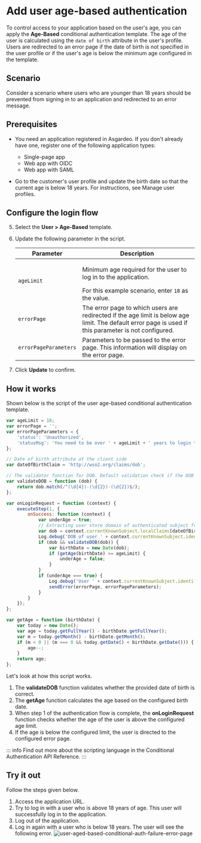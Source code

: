 # Add user age-based authentication

To control access to your application based on the user's age, you can apply the **Age-Based** conditional authentication template. The age of the user is calculated using the `date of birth` attribute in the user's profile. Users are redirected to an error page if the date of birth is not specified in the user profile or if the user's age is below the minimum age configured in the template.

## Scenario

Consider a scenario where users who are younger than 18 years should be prevented from signing in to an application and redirected to an error message.

## Prerequisites

-   You need an application registered in Asgardeo. If you don't already have one, register one of the following application types:
    -   <a :href="$withBase('/guides/applications/register-single-page-app/')">Single-page app</a>
    -   <a :href="$withBase('/guides/applications/register-oidc-web-app/')">Web app with OIDC</a>
    -   <a :href="$withBase('/guides/applications/register-saml-web-app/')">Web app with SAML</a>

-   Go to the customer's user profile and update the birth date so that the current age is below 18 years. For instructions, see <a :href="$withBase('/guides/applications/register-single-page-app/')">Manage user profiles</a>.

## Configure the login flow

<CommonGuide guide='guides/fragments/manage-app/conditional-auth/configure-conditional-auth.md'/>

5. Select the **User > Age-Based** template.
6. Update the following parameter in the script.

    <table>
        <thead>
            <tr>
                <th>Parameter</th>
                <th>Description</th>
            </tr>
        </thead>
        <tbody>
            <tr>
                <td><code>ageLimit</code></td>
                <td><p>Minimum age required for the user to log in to the application.</p>For this example scenario, enter <code>18</code> as the value.</td>
            </tr>
            <tr>
                <td><code>errorPage</code></td>
                <td>The error page to which users are redirected if the age limit is below age limit. The default error page is used if this parameter is not configured.</td>
            </tr>
            <tr>
                <td><code>errorPageParameters</code></td>
                <td>Parameters to be passed to the error page. This information will display on the error page.</td>
            </tr>
        </tbody>
    </table>

7. Click **Update** to confirm.

## How it works

Shown below is the script of the user age-based conditional authentication template.

```js
var ageLimit = 18;
var errorPage = '';
var errorPageParameters = {
    'status': 'Unauthorized',
    'statusMsg': 'You need to be over ' + ageLimit + ' years to login to this application.'
};

// Date of birth attribute at the client side
var dateOfBirthClaim = 'http://wso2.org/claims/dob';

// The validator function for DOB. Default validation check if the DOB is in YYYY-MM-dd format
var validateDOB = function (dob) {
    return dob.match(/^(\d{4})-(\d{2})-(\d{2})$/);
};

var onLoginRequest = function (context) {
    executeStep(1, {
        onSuccess: function (context) {
            var underAge = true;
            // Extracting user store domain of authenticated subject from the first step
            var dob = context.currentKnownSubject.localClaims[dateOfBirthClaim];
            Log.debug('DOB of user ' + context.currentKnownSubject.identifier + ' is : ' + dob);
            if (dob && validateDOB(dob)) {
                var birthDate = new Date(dob);
                if (getAge(birthDate) >= ageLimit) {
                    underAge = false;
                }
            }
            if (underAge === true) {
                Log.debug('User ' + context.currentKnownSubject.identifier + ' is under aged. Hence denied to login.');
                sendError(errorPage, errorPageParameters);
            }
        }
    });
};

var getAge = function (birthDate) {
    var today = new Date();
    var age = today.getFullYear() - birthDate.getFullYear();
    var m = today.getMonth() - birthDate.getMonth();
    if (m < 0 || (m === 0 && today.getDate() < birthDate.getDate())) {
        age--;
    }
    return age;
};
```

Let's look at how this script works.

1.  The **validateDOB** function validates whether the provided date of birth is correct.
2.  The **getAge** function calculates the age based on the configured birth date.
3.  When step 1 of the authentication flow is complete, the **onLoginRequest** function checks whether the
age of the user is above the configured age limit. 
4.  If the age is below the configured limit, the user is directed to the
configured error page.

::: info
Find out more about the scripting language in the <a :href="$withBase('/references/conditional-auth/api-reference/')">Conditional Authentication API Reference</a>.
:::

## Try it out

Follow the steps given below.

1. Access the application URL.
2. Try to log in with a user who is above 18 years of age. This user will successfully log in to the application.
3. Log out of the application.
4. Log in again with a user who is below 18 years. The user will see the following error.
    <img :src="$withBase('/assets/img/guides/conditional-auth/user-aged-based-conditional-auth-failure.png')" alt="user-aged-based-conditional-auth-failure-error-page">
